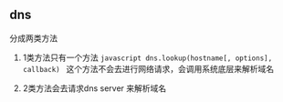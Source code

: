 ## dns 
分成两类方法

1. 1类方法只有一个方法  ```javascript dns.lookup(hostname[, options], callback) ``` 这个方法不会去进行网络请求，会调用系统底层来解析域名

2. 2类方法会去请求dns server 来解析域名

